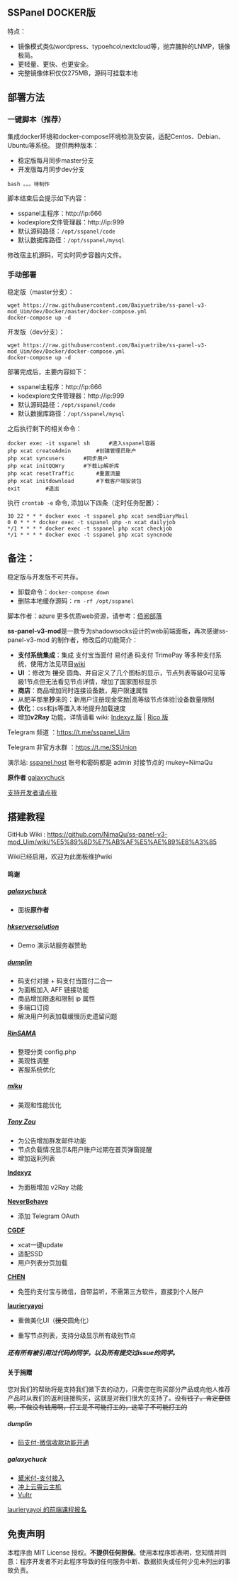## SSPanel DOCKER版

特点：

- 镜像模式类似wordpress、typoehco\nextcloud等，抛弃臃肿的LNMP，镜像极简。
- 更轻量、更快、也更安全。
- 完整镜像体积仅仅275MB，源码可挂载本地

## 部署方法

### 一键脚本（推荐）

集成docker环境和docker-compose环境检测及安装，适配Centos、Debian、Ubuntu等系统。
提供两种版本：

- 稳定版每月同步master分支
- 开发版每月同步dev分支

```
bash 。。。待制作
```

脚本结束后会提示如下内容：

- sspanel主程序：http://ip:666
- kodexplore文件管理器：http://ip:999
- 默认源码路径：`/opt/sspanel/code`
- 默认数据库路径：`/opt/sspanel/mysql`

修改宿主机源码，可实时同步容器内文件。

### 手动部署

稳定版（master分支）：

```
wget https://raw.githubusercontent.com/Baiyuetribe/ss-panel-v3-mod_Uim/dev/Docker/master/docker-compose.yml
docker-compose up -d
```

开发版（dev分支）：

```
wget https://raw.githubusercontent.com/Baiyuetribe/ss-panel-v3-mod_Uim/dev/Docker/docker-compose.yml
docker-compose up -d
```

部署完成后，主要内容如下：

- sspanel主程序：http://ip:666
- kodexplore文件管理器：http://ip:999
- 默认源码路径：`/opt/sspanel/code`
- 默认数据库路径：`/opt/sspanel/mysql`

之后执行剩下的相关命令：

```
docker exec -it sspanel sh		#进入sspanel容器
php xcat createAdmin		#创建管理员账户
php xcat syncusers		#同步用户
php xcat initQQWry		#下载ip解析库
php xcat resetTraffic		#重置流量
php xcat initdownload		#下载客户端安装包
exit		#退出
```

执行 `crontab -e` 命令, 添加以下四条（定时任务配置）：

```
30 22 * * * docker exec -t sspanel php xcat sendDiaryMail
0 0 * * * docker exec -t sspanel php -n xcat dailyjob
*/1 * * * * docker exec -t sspanel php xcat checkjob
*/1 * * * * docker exec -t sspanel php xcat syncnode
```

## 备注：

稳定版与开发版不可共存。

- 卸载命令：`docker-compose down`
- 删除本地缓存源码：`rm -rf /opt/sspanel`

脚本作者：azure 更多优质web资源，请参考：[佰阅部落](https://baiyue.one)




**ss-panel-v3-mod**是一款专为shadowsocks设计的web前端面板，再次感谢ss-panel-v3-mod 的制作者，修改后的功能简介：

- **支付系统集成**：集成 支付宝当面付  易付通 码支付 TrimePay 等多种支付系统，使用方法见项目[wiki](https://github.com/NimaQu/ss-panel-v3-mod_Uim/wiki/)
- **UI** ：修改为 ~~援交~~ 圆角、并自定义了几个图标的显示，节点列表等級0可见等級1节点但无法看见节点详情，增加了国家图标显示
- **商店**：商品增加同时连接设备数，用户限速属性
- 从肥羊那里**抄**来的：新用户注册现金奖励|高等级节点体验|设备数量限制
- **优化**：css和js等置入本地提升加载速度
- 增加**v2Ray** 功能，详情请看 wiki: [Indexyz 版](https://github.com/Anankke/ss-panel-v3-mod_Uim/wiki/v2ray---indexyz-%E7%89%88%E4%BD%BF%E7%94%A8%E6%95%99%E7%A8%8B)  |  [Rico 版](https://github.com/Anankke/ss-panel-v3-mod_Uim/wiki/v2ray---Rico-%E7%89%88%E4%BD%BF%E7%94%A8%E6%95%99%E7%A8%8B)

Telegram 频道 ：https://t.me/sspanel_Uim

Telegram 非官方水群 ：https://t.me/SSUnion

演示站: [sspanel.host](https://sspanel.host) 账号和密码都是 admin  对接节点的 mukey=NimaQu

**原作者** [galaxychuck](https://github.com/galaxychuck)

[支持开发者请点我](https://github.com/NimaQu/ss-panel-v3-mod_UIM#%E5%85%B3%E4%BA%8E%E6%8D%90%E8%B5%A0)

## 搭建教程

GitHub Wiki : https://github.com/NimaQu/ss-panel-v3-mod_Uim/wiki/%E5%89%8D%E7%AB%AF%E5%AE%89%E8%A3%85

Wiki已经启用，欢迎为此面板维护wiki

#### 鸣谢

##### [galaxychuck](https://github.com/galaxychuck)

- 面板**原作者**

##### [hkserversolution](https://www.hkserversolution.com/cart.php)
- Demo 演示站服务器赞助

##### [dumplin](https://github.com/dumplin233) 

- 码支付对接 + 码支付当面付二合一
- 为面板加入 AFF 链接功能
- 商品增加限速和限制 ip 属性
- 多端口订阅
- 解决用户列表加载缓慢历史遗留问题

##### [RinSAMA](https://github.com/mxihan)

- 整理分类 config.php
- 美观性调整
- 客服系统优化

##### [miku](https://github.com/xcxnig)

- 美观和性能优化

##### [Tony Zou](https://github.com/ZJY2003)

- 为公告增加群发邮件功能
- 节点负载情况显示&用户账户过期在首页弹窗提醒
- 增加返利列表

[**Indexyz**](https://github.com/Indexyz)

- 为面板增加 v2Ray 功能

[**NeverBehave**](https://github.com/NeverBehave)

- 添加 Telegram OAuth

[**CGDF**](https://github.com/CGDF-GitHub)

- xcat一键update
- 适配SSD
- 用户列表分页加载

[**CHEN**](https://github.com/ChenSee)

- 免签约支付宝与微信，自带监听，不需第三方软件，直接到个人账户

[**laurieryayoi**](https://github.com/laurieryayoi)

- 重做美化UI（~~援交~~圆角化）

- 重写节点列表，支持分级显示所有级别节点

##### 还有所有被引用过代码的同学，以及所有提交过issue的同学。

#### 关于捐赠

您对我们的帮助将是支持我们做下去的动力，只需您在购买部分产品或向他人推荐产品时从我们的返利链接购买，这就是对我们很大的支持了。~~没有钱了，肯定要做啊，不做没有钱用啊，打工是不可能打工的，这辈子不可能打工的~~


##### dumplin

- [码支付-微信收款功能开通](https://codepay.fateqq.com/i/39756)

##### galaxychuck

- [黛米付-支付接入](https://www.daimiyun.cn/register.php?aff=624)
- [冲上云霄云主机](http://console.soar-clouds.com/aff.php?aff=94)
- [Vultr](https://www.vultr.com/?ref=7205737)

[laurieryayoi 的前端课程报名](https://t.me/kinokonominoco)



## 免责声明

本程序由 MIT License 授权。**不提供任何担保**。使用本程序即表明，您知情并同意：程序开发者不对此程序导致的任何服务中断、数据损失或任何少见未列出的事故负责。
